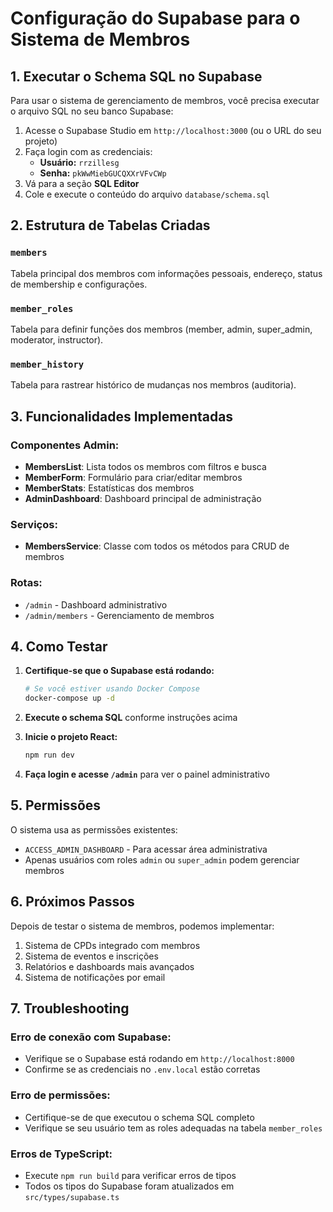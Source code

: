 # Configuração do Supabase para o Sistema de Membros

## 1. Executar o Schema SQL no Supabase

Para usar o sistema de gerenciamento de membros, você precisa executar o arquivo SQL no seu banco Supabase:

1. Acesse o Supabase Studio em `http://localhost:3000` (ou o URL do seu projeto)
2. Faça login com as credenciais:
   - **Usuário:** `rrzillesg`
   - **Senha:** `pkWwMiebGUCQXXrVFvCWp`
3. Vá para a seção **SQL Editor**
4. Cole e execute o conteúdo do arquivo `database/schema.sql`

## 2. Estrutura de Tabelas Criadas

### `members`
Tabela principal dos membros com informações pessoais, endereço, status de membership e configurações.

### `member_roles`
Tabela para definir funções dos membros (member, admin, super_admin, moderator, instructor).

### `member_history`
Tabela para rastrear histórico de mudanças nos membros (auditoria).

## 3. Funcionalidades Implementadas

### Componentes Admin:
- **MembersList**: Lista todos os membros com filtros e busca
- **MemberForm**: Formulário para criar/editar membros
- **MemberStats**: Estatísticas dos membros
- **AdminDashboard**: Dashboard principal de administração

### Serviços:
- **MembersService**: Classe com todos os métodos para CRUD de membros

### Rotas:
- `/admin` - Dashboard administrativo
- `/admin/members` - Gerenciamento de membros

## 4. Como Testar

1. **Certifique-se que o Supabase está rodando:**
   ```bash
   # Se você estiver usando Docker Compose
   docker-compose up -d
   ```

2. **Execute o schema SQL** conforme instruções acima

3. **Inicie o projeto React:**
   ```bash
   npm run dev
   ```

4. **Faça login e acesse `/admin`** para ver o painel administrativo

## 5. Permissões

O sistema usa as permissões existentes:
- `ACCESS_ADMIN_DASHBOARD` - Para acessar área administrativa
- Apenas usuários com roles `admin` ou `super_admin` podem gerenciar membros

## 6. Próximos Passos

Depois de testar o sistema de membros, podemos implementar:
1. Sistema de CPDs integrado com membros
2. Sistema de eventos e inscrições
3. Relatórios e dashboards mais avançados
4. Sistema de notificações por email

## 7. Troubleshooting

### Erro de conexão com Supabase:
- Verifique se o Supabase está rodando em `http://localhost:8000`
- Confirme se as credenciais no `.env.local` estão corretas

### Erro de permissões:
- Certifique-se de que executou o schema SQL completo
- Verifique se seu usuário tem as roles adequadas na tabela `member_roles`

### Erros de TypeScript:
- Execute `npm run build` para verificar erros de tipos
- Todos os tipos do Supabase foram atualizados em `src/types/supabase.ts`
